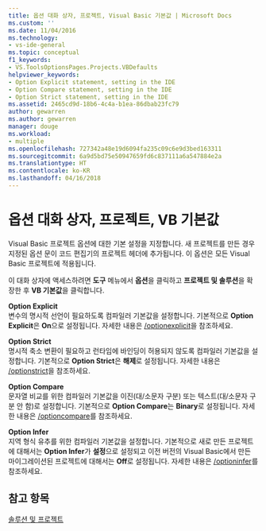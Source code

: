 ```yaml
---
title: 옵션 대화 상자, 프로젝트, Visual Basic 기본값 | Microsoft Docs
ms.custom: ''
ms.date: 11/04/2016
ms.technology:
- vs-ide-general
ms.topic: conceptual
f1_keywords:
- VS.ToolsOptionsPages.Projects.VBDefaults
helpviewer_keywords:
- Option Explicit statement, setting in the IDE
- Option Compare statement, setting in the IDE
- Option Strict statement, setting in the IDE
ms.assetid: 2465cd9d-18b6-4c4a-b1ea-86dbab23fc79
author: gewarren
ms.author: gewarren
manager: douge
ms.workload:
- multiple
ms.openlocfilehash: 727342a48e19d6094fa235c09c6e9d3bed163311
ms.sourcegitcommit: 6a9d5bd75e50947659fd6c837111a6a547884e2a
ms.translationtype: HT
ms.contentlocale: ko-KR
ms.lasthandoff: 04/16/2018
---
```

# <a name="visual-basic-defaults-projects-options-dialog-box"></a>옵션 대화 상자, 프로젝트, VB 기본값
Visual Basic 프로젝트 옵션에 대한 기본 설정을 지정합니다. 새 프로젝트를 만든 경우 지정된 옵션 문이 코드 편집기의 프로젝트 헤더에 추가됩니다. 이 옵션은 모든 Visual Basic 프로젝트에 적용됩니다.  
  
 이 대화 상자에 액세스하려면 **도구** 메뉴에서 **옵션**을 클릭하고 **프로젝트 및 솔루션**을 확장한 후 **VB 기본값**을 클릭합니다.  
  
 **Option Explicit**  
 변수의 명시적 선언이 필요하도록 컴파일러 기본값을 설정합니다. 기본적으로 **Option Explicit**은 **On**으로 설정됩니다. 자세한 내용은 [/optionexplicit](/dotnet/visual-basic/reference/command-line-compiler/optionexplicit)을 참조하세요.  
  
 **Option Strict**  
 명시적 축소 변환이 필요하고 런타임에 바인딩이 허용되지 않도록 컴파일러 기본값을 설정합니다. 기본적으로 **Option Strict**은 **해제**로 설정됩니다. 자세한 내용은 [/optionstrict](/dotnet/visual-basic/reference/command-line-compiler/optionstrict)을 참조하세요.  
  
 **Option Compare**  
 문자열 비교를 위한 컴파일러 기본값을 이진(대/소문자 구분) 또는 텍스트(대/소문자 구분 안 함)로 설정합니다. 기본적으로 **Option Compare**는 **Binary**로 설정됩니다. 자세한 내용은 [/optioncompare](/dotnet/visual-basic/reference/command-line-compiler/optioncompare)를 참조하세요.  
  
 **Option Infer**  
 지역 형식 유추를 위한 컴파일러 기본값을 설정합니다. 기본적으로 새로 만든 프로젝트에 대해서는 **Option Infer**가 **설정**으로 설정되고 이전 버전의 Visual Basic에서 만든 마이그레이션된 프로젝트에 대해서는 **Off**로 설정됩니다. 자세한 내용은 [/optioninfer](/dotnet/visual-basic/reference/command-line-compiler/optioninfer)를 참조하세요.  
  
## <a name="see-also"></a>참고 항목  
 [솔루션 및 프로젝트](../../ide/solutions-and-projects-in-visual-studio.md)
